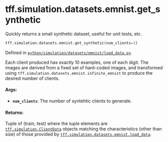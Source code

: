 <div itemscope itemtype="http://developers.google.com/ReferenceObject">
<meta itemprop="name" content="tff.simulation.datasets.emnist.get_synthetic" />
<meta itemprop="path" content="Stable" />
</div>

# tff.simulation.datasets.emnist.get_synthetic

Quickly returns a small synthetic dataset, useful for unit tests, etc.

```python
tff.simulation.datasets.emnist.get_synthetic(num_clients=2)
```

Defined in
[`python/simulation/datasets/emnist/load_data.py`](http://github.com/tensorflow/federated/tree/master/tensorflow_federated/python/simulation/datasets/emnist/load_data.py).

<!-- Placeholder for "Used in" -->

Each client produced has exactly 10 examples, one of each digit. The images are
derived from a fixed set of hard-coded images, and transformed using
`tff.simulation.datasets.emnist.infinite_emnist` to produce the desired number
of clients.

#### Args:

*   <b>`num_clients`</b>: The number of syntehtic clients to generate.

#### Returns:

Tuple of (train, test) where the tuple elements are
<a href="../../../../tff/simulation/ClientData.md"><code>tff.simulation.ClientData</code></a>
objects matching the characteristics (other than size) of those provided by
<a href="../../../../tff/simulation/datasets/emnist/load_data.md"><code>tff.simulation.datasets.emnist.load_data</code></a>.
